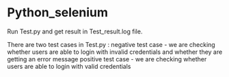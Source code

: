 # Python_selenium

Run Test.py and get result in Test_result.log file.

There are two test cases in Test.py :
negative test case - we are checking whether users are able to login with invalid credentials and whether they are getting an error message
positive test case - we are checking whether users are able to login with valid credentials

